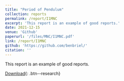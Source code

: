 ```yaml
---
title: "Period of Pendulum"
collection: reports
permalink: /report/I1MNC
excerpt: 'This report is an example of good reports.'
date: 2021-12-15
venue: 'Github'
paperurl: '/files/MNC/I1MNC.pdf'
link: /report/I1MNC
github: 'https://github.com/benbriel/'
citation: ''
---
```

This report is an example of good reports.

[Download](/files/MNC/I1MNC.pdf){: .btn--research}
